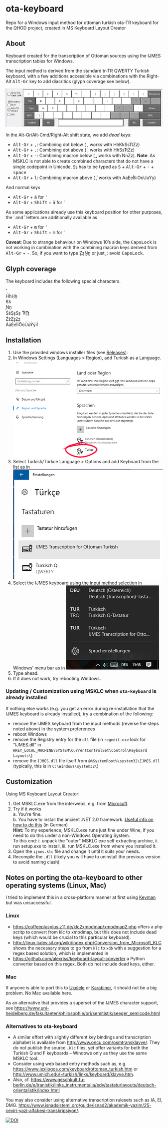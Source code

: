 # ota-keyboard
Repo for a Windows input method for ottoman turkish ota-TR keyboard for the QHOD project, created in MS Keyboard Layout Creator

## About

Keyboard created for the transcription of Ottoman sources using the IJMES transcription tables for Windows.

The input method is derived from the standard tr-TR QWERTY Turkish keyboard, with a few additions accessible via combinations with the Right-Alt <kbd>Alt-Gr</kbd> key to add diacritics (glyph coverage see below).

![MSKLC screenshot of IJMES Keyboard](ijmes.png "Screenshot")

In the Alt-Gr/Alt-Cmd/Right-Alt shift state, we add *dead keys*: 

- <kbd>Alt-Gr</kbd> + <kbd>,</kbd>: Combining dot below ( ̣, works with HhKkSsTtZz) 
- <kbd>Alt-Gr</kbd> + <kbd>.</kbd>: Combining dot above ( ̇, works with HhSsTtZz) 
- <kbd>Alt-Gr</kbd> + <kbd>-</kbd>: Combining macron below ( ̱, works with NnZz). **Note**: As MSKLC is not able to create combined characters that do not have a single codepoint in Unicode, S̠s̠ has to be typed as <kbd>S</kbd> + <kbd>Alt-Gr</kbd> + <kbd>-</kbd> + <kbd>space</kbd>
- <kbd>Alt-Gr</kbd> + <kbd>l</kbd>: Combining macron above ( ̄, works with AaEeİIiıOoUuYy) 

And normal keys

- <kbd>Alt-Gr</kbd> + <kbd>ä</kbd> for <kbd>ʿ</kbd>
- <kbd>Alt-Gr</kbd> + <kbd>Shift</kbd> + <kbd>ä</kbd> for <kbd>ʾ</kbd>

As some applications already use this keyboard position for other purposes, the ʿ and ʾ letters are additionally available as 

- <kbd>Alt-Gr</kbd> + <kbd>m</kbd> for <kbd>ʿ</kbd>
- <kbd>Alt-Gr</kbd> + <kbd>Shift</kbd> + <kbd>m</kbd> for <kbd>ʾ</kbd>

**Caveat**: Due to strange behaviour on Windows 10’s side, the <kbd>CapsLock</kbd> is not working in combination with the combining macron keys derived from <kbd>Alt-Gr</kbd> + <kbd>-</kbd>. So, if you want to type ẔẕṈṉ or just ̱ : avoid <kbd>CapsLock</kbd>. 


## Glyph coverage

The keyboard includes the following special characters. 

ʾʿ  
ḢḣḤḥ  
Ḳḳ  
̠Nn̠  
ṠṡṢṣ̠Ss̠
ṪṫṬṭ  
ŻżẒẓ̠Z̠z̠  
ĀāĒēĪīŌōŪūȲȳīĪ  


## Installation

1. Use the provided windows installer files (see [Releases](https://github.com/QHOD/ota-keyboard/releases)).
2. In Windows Settings (Languages > Region), add Turkish as a Language. 
![Windows 10 settings screenshot](win_einstellungen.png "Screenshot")
3. Select Turkish/Türkce Language > Options and add Keyboard from the list as in 
![Windows 10 settings screenshot](keyboard-settings-IJMES.png "Screenshot")
4. Select the IJMES keyboard using the input method selection in Windows’ menu bar as in 
![Windows 10 settings screenshot](win_sprachmenu.png "Screenshot")
4. Type ahead. 
5. If it does not work, try rebooting Windows.

### Updating / Customization using MSKLC when `ota-keyboard` is already installed

If nothing else works (e.g. you get an error during re-installation that the IJMES keyboard is already installed), try a combination of the following: 

- remove the IJMES keyboard from the input methods (reverse the steps noted above) in the system preferences
- reboot Windows
- remove the Registry entry for the `dll` file (in `regedit.exe` look for "IJMES.dll" in  `HKEY_LOCAL_MACHINE\SYSTEM\CurrentControlSet\Control\Keyboard Layouts\`)
- remove the `IJMES.dll` file itself from `@%SystemRoot%\system32\IJMES.dll` (typically, this is in `C:\Windows\system32\`)


## Customization 

Using MS Keyboard Layout Creator: 

1. Get MSKLC.exe from the interwebs, e.g. from <a href="https://www.microsoft.com/en-us/download/details.aspx?id=102134">Microsoft</a>.
2. Try if it works  
    a. You're fine.  
    b. You have to install the ancient .NET 2.0 framework. [Useful info on how to do this](https://www.windows-faq.de/2016/10/30/net-framework-2-0-und-3-5-unter-windows-10-installieren/) (in German)  
    **Hint:** To my experience, MSKLC.exe runs just fine under Wine, if you need to do this under a non-Windows Operating System.  
    To this end: i. unpack the "outer" MSKLC.exe self extracting archive, ii. run setup.exe to install, iii. run MSKLC.exe from where you installed it.
3. Open the `ijmes.klc` file and change it until it suits your needs. 
4. Recompile the `.dll` (likely you will have to uninstall the previous version to avoid naming clash)

## Notes on porting the ota-keyboard to other operating systems (Linux, Mac)

I tried to implement this in a cross-platform manner at first using [Keyman](https://keyman.com/) but was unsuccessful.

### Linux

- <https://coffeeplusplus.z11.de/klc2xmodmap/xmodmap2.php> offers a php scritp to convert from klc to xmodmap, but this does not include dead keys (which would be crucial to this particular keyboard). 
- <http://linux.lsdev.sil.org/wiki/index.php/Conversion_from_Microsoft_KLC> shows the necessary steps to go from `klc` to `xdb` with a suggestion for a regex based solution, which is implemented in 
- <https://github.com/alexriss/keyboard-layout-converter> a Python converter based on this regex. Both do not include dead keys, either. 

### Mac

If anyone is able to port this to [Ukelele](https://software.sil.org/ukelele/) or [Karabiner](https://karabiner-elements.pqrs.org/), it should not be a big problem. No Mac available here. 

As an alternative that provides a superset of the IJMES character support, see https://www.uni-heidelberg.de/fakultaeten/philosophie/ori/semitistik/seeger_semicode.html

### Alternatives to ota-keyboard

- A similar effort with slightly different key bindings and transcription alphabet is available from <http://www.oncu.com/osmtransklavye/>. They do not publish the source `.klc` files, yet offer variants for both the Turkish Q and F keyboards – Windows only as they use the same MSKLC tool. 
- Consider using web based entry methods such as, e.g. <https://www.lexilogos.com/keyboard/ottoman_turkish.htm> or <http://www.umich.edu/~turkish/links/keyboard/klavye.htm>. 
- Also, cf. https://www.geschkult.fu-berlin.de/e/iranistik/links_instrumentalia/edv/tastaturlayouts/deutsch-orientalistik/index.html

You may also consider using alternative transcription rulesets such as IA, EI, DMG. <https://www.isnadsistemi.org/guide/isnad2/akademik-yazim/25-ceviri-yazi-alfabesi-transkripsiyon/>.

[![DOI](https://zenodo.org/badge/296548770.svg)](https://zenodo.org/badge/latestdoi/296548770)

